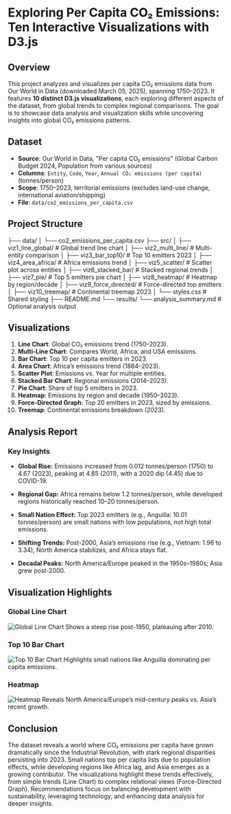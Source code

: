 # Exploring Per Capita CO₂ Emissions: Ten Interactive Visualizations with D3.js

## Overview
This project analyzes and visualizes per capita CO₂ emissions data from Our World in Data (downloaded March 05, 2025), spanning 1750–2023. It features **10 distinct D3.js visualizations**, each exploring different aspects of the dataset, from global trends to complex regional comparisons. The goal is to showcase data analysis and visualization skills while uncovering insights into global CO₂ emissions patterns.

## Dataset
- **Source**: Our World in Data, "Per capita CO₂ emissions" (Global Carbon Budget 2024, Population from various sources)
- **Columns**: `Entity`, `Code`, `Year`, `Annual CO₂ emissions (per capita)` (tonnes/person)
- **Scope**: 1750–2023, territorial emissions (excludes land-use change, international aviation/shipping)
- **File**: `data/co2_emissions_per_capita.csv`

## Project Structure
├── data/
│   └── co2_emissions_per_capita.csv
├── src/
│   ├── viz1_line_global/        # Global trend line chart
│   ├── viz2_multi_line/         # Multi-entity comparison
│   ├── viz3_bar_top10/          # Top 10 emitters 2023
│   ├── viz4_area_africa/        # Africa emissions trend
│   ├── viz5_scatter/            # Scatter plot across entities
│   ├── viz6_stacked_bar/        # Stacked regional trends
│   ├── viz7_pie/                # Top 5 emitters pie chart
│   ├── viz8_heatmap/            # Heatmap by region/decade
│   ├── viz9_force_directed/     # Force-directed top emitters
│   ├── viz10_treemap/           # Continental treemap 2023
│   └── styles.css               # Shared styling
├── README.md
└── results/
    └── analysis_summary.md      # Optional analysis output


## Visualizations
1. **Line Chart**: Global CO₂ emissions trend (1750–2023).
2. **Multi-Line Chart**: Compares World, Africa, and USA emissions.
3. **Bar Chart**: Top 10 per capita emitters in 2023.
4. **Area Chart**: Africa’s emissions trend (1884–2023).
5. **Scatter Plot**: Emissions vs. Year for multiple entities.
6. **Stacked Bar Chart**: Regional emissions (2014–2023).
7. **Pie Chart**: Share of top 5 emitters in 2023.
8. **Heatmap**: Emissions by region and decade (1950–2023).
9. **Force-Directed Graph**: Top 20 emitters in 2023, sized by emissions.
10. **Treemap**: Continental emissions breakdown (2023).

## Analysis Report
### Key Insights

* **Global Rise:** Emissions increased from 0.012 tonnes/person (1750) to 4.67 (2023), peaking at 4.85 (2011), with a 2020 dip (4.45) due to COVID-19.

* **Regional Gap:** Africa remains below 1.2 tonnes/person, while developed regions historically reached 10–20 tonnes/person.

* **Small Nation Effect:** Top 2023 emitters (e.g., Anguilla: 10.01 tonnes/person) are small nations with low populations, not high total emissions.

* **Shifting Trends:** Post-2000, Asia’s emissions rise (e.g., Vietnam: 1.96 to 3.34), North America stabilizes, and Africa stays flat.

* **Decadal Peaks:** North America/Europe peaked in the 1950s–1980s; Asia grew post-2000.

## Visualization Highlights

### Global Line Chart
![Global Line Chart](<images/Screenshot 2025-03-05 at 23-07-47 Global CO₂ Emissions Trend.png>)
Shows a steep rise post-1950, plateauing after 2010.

### Top 10 Bar Chart
![Top 10 Bar Chart](<images/Screenshot 2025-03-05 at 23-14-15 Top 10 CO₂ Emitters 2023.png>)
Highlights small nations like Anguilla dominating per capita emissions.

### Heatmap
![Heatmap](<images/Screenshot 2025-03-05 at 23-30-00 CO₂ Emissions Heatmap by Region and Decade.png>)
Reveals North America/Europe’s mid-century peaks vs. Asia’s recent growth.

## Conclusion
The dataset reveals a world where CO₂ emissions per capita have grown dramatically since the Industrial Revolution, with stark regional disparities persisting into 2023. Small nations top per capita lists due to population effects, while developing regions like Africa lag, and Asia emerges as a growing contributor. The visualizations highlight these trends effectively, from simple trends (Line Chart) to complex relational views (Force-Directed Graph). Recommendations focus on balancing development with sustainability, leveraging technology, and enhancing data analysis for deeper insights.



